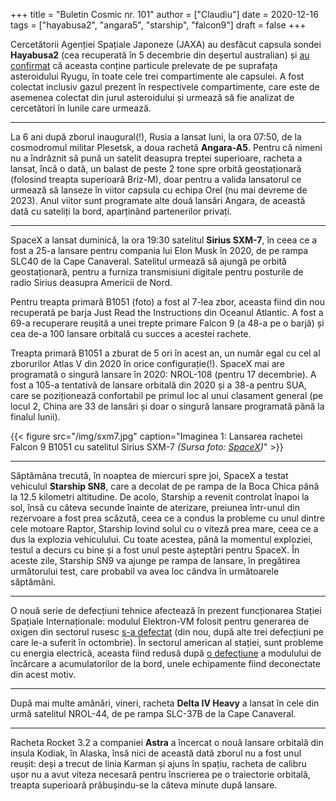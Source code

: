 +++
title = "Buletin Cosmic nr. 101"
author = ["Claudiu"]
date = 2020-12-16
tags = ["hayabusa2", "angara5", "starship", "falcon9"]
draft = false
+++

Cercetătorii Agenției Spațiale Japoneze (JAXA) au desfăcut capsula sondei **Hayabusa2** (cea recuperată în 5 decembrie din deșertul australian) și [au confirmat](https://global.jaxa.jp/press/2020/12/20201214-1%5Fe.html) că aceasta conține particule prelevate de pe suprafața asteroidului Ryugu, în toate cele trei compartimente ale capsulei. A fost colectat inclusiv gazul prezent în respectivele compartimente, care este de asemenea colectat din jurul asteroidului și urmează să fie analizat de cercetători în lunile care urmează.

---

La 6 ani după zborul inaugural(!), Rusia a lansat luni, la ora 07:50, de la cosmodromul militar Plesetsk, a doua rachetă **Angara-A5**. Pentru că nimeni nu a îndrăznit să pună un satelit deasupra treptei superioare, racheta a lansat, încă o dată, un balast de peste 2 tone spre orbită geostaționară (folosind treapta superioară Briz-M), doar pentru a valida lansatorul ce urmează să lanseze în viitor capsula cu echipa Orel (nu mai devreme de 2023). Anul viitor sunt programate alte două lansări Angara, de această dată cu sateliți la bord, aparținând partenerilor privați.

---

SpaceX a lansat duminică, la ora 19:30 satelitul **Sirius SXM-7**, în ceea ce a fost a 25-a lansare pentru compania lui Elon Musk în 2020, de pe rampa SLC40 de la Cape Canaveral. Satelitul urmează să ajungă pe orbită geostaționară, pentru a furniza transmisiuni digitale pentru posturile de radio Sirius deasupra Americii de Nord.

Pentru treapta primară B1051 (foto) a fost al 7-lea zbor, aceasta fiind din nou recuperată pe barja Just Read the Instructions din Oceanul Atlantic. A fost a 69-a recuperare reușită a unei trepte primare Falcon 9 (a 48-a pe o barjă) și cea de-a 100 lansare orbitală cu succes a acestei rachete.

Treapta primară B1051 a zburat de 5 ori în acest an, un număr egal cu cel al zborurilor Atlas V din 2020 în orice configurație(!). SpaceX mai are programată o singură lansare în 2020: NROL-108 (pentru 17 decembrie).
A fost a 105-a tentativă de lansare orbitală din 2020 și a 38-a pentru SUA, care se poziționează confortabil pe primul loc al unui clasament general (pe locul 2, China are 33 de lansări și doar o singură lansare programată până la finalul lunii).

{{< figure src="/img/sxm7.jpg" caption="Imaginea 1: Lansarea rachetei Falcon 9 B1051 cu satelitul Sirius SXM-7 _(Sursa foto: [SpaceX](https://www.flickr.com/photos/spacex/50716071167/))_" >}}

---

Săptămâna trecută, în noaptea de miercuri spre joi, SpaceX a testat vehiculul **Starship SN8**, care a decolat de pe rampa de la Boca Chica până la 12.5 kilometri altitudine. De acolo, Starship a revenit controlat înapoi la sol, însă cu câteva secunde înainte de aterizare, preiunea într-unul din rezervoare a fost prea scăzută, ceea ce a condus la probleme cu unul dintre cele motoare Raptor, Starship lovind solul cu o viteză prea mare, ceea ce a dus la explozia vehiculului. Cu toate acestea, până la momentul exploziei, testul a decurs cu bine și a fost unul peste așteptări pentru SpaceX. În aceste zile, Starship SN9 va ajunge pe rampa de lansare, în pregătirea următorului test, care probabil va avea loc cândva în următoarele săptămâni.

---

O nouă serie de defecțiuni tehnice afectează în prezent funcționarea Stației Spațiale Internaționale: modulul Elektron-VM folosit pentru generarea de oxigen din sectorul rusesc [s-a defectat](https://ria.ru/20201212/mks-1588923186.html) (din nou, după alte trei defecțiuni pe care le-a suferit în octombrie). În sectorul american al stației, sunt probleme cu energia electrică, aceasta fiind redusă după [o defecțiune](https://ria.ru/20201212/mks-1588908119.html) a modulului de încărcare a acumulatorilor de la bord, unele echipamente fiind deconectate din acest motiv.

---

După mai multe amânări, vineri, racheta **Delta IV Heavy** a lansat în cele din urmă satelitul NROL-44, de pe rampa SLC-37B de la Cape Canaveral.

---

Racheta Rocket 3.2 a companiei **Astra** a încercat o nouă lansare orbitală din insula Kodiak, în Alaska, însă nici de această dată zborul nu a fost unul reușit: deși a trecut de linia Karman și ajuns în spațiu, racheta de calibru ușor nu a avut viteza necesară pentru înscrierea pe o traiectorie orbitală, treapta superioară prăbușindu-se la câteva minute după lansare.